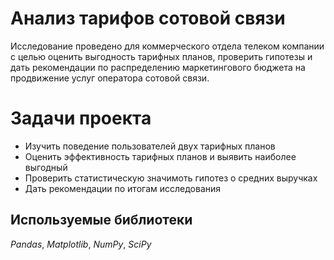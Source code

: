 # Анализ тарифов сотовой связи

Исследование проведено для коммерческого отдела телеком компании с целью оценить выгодность тарифных планов, проверить гипотезы и дать рекомендации по распределению маркетингового бюджета на продвижение услуг оператора сотовой связи.

# Задачи проекта
* Изучить поведение пользователей двух тарифных планов  
* Оценить эффективность  тарифных планов и выявить наиболее выгодный  
* Проверить статистическую значимоть гипотез о средних выручках  
* Дать рекомендации по итогам исследования  

## Используемые библиотеки
*Pandas*, *Matplotlib*, *NumPy*, *SciPy*